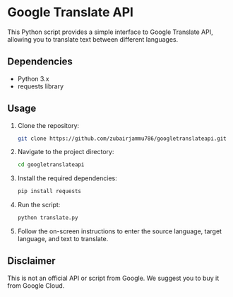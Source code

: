 # Google Translate API
This Python script provides a simple interface to Google Translate API, allowing you to translate text between different languages.

## Dependencies
- Python 3.x
- requests library

## Usage
1. Clone the repository:

    ```bash
    git clone https://github.com/zubairjammu786/googletranslateapi.git
    ```

2. Navigate to the project directory:

    ```bash
    cd googletranslateapi
    ```

3. Install the required dependencies:

    ```bash
    pip install requests
    ```

4. Run the script:

    ```bash
    python translate.py
    ```

5. Follow the on-screen instructions to enter the source language, target language, and text to translate.

## Disclaimer
This is not an official API or script from Google. We suggest you to buy it from Google Cloud. 
